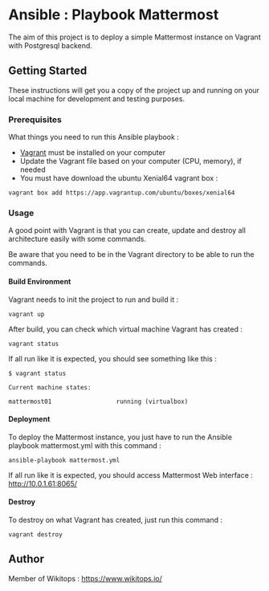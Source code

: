 # Ansible : Playbook Mattermost
The aim of this project is to deploy a simple Mattermost instance on Vagrant with Postgresql backend.

## Getting Started

These instructions will get you a copy of the project up and running on your local machine for development and testing purposes.

### Prerequisites

What things you need to run this Ansible playbook :

* [Vagrant](https://www.vagrantup.com/docs/installation/) must be installed on your computer
* Update the Vagrant file based on your computer (CPU, memory), if needed
* You must have download the ubuntu Xenial64 vagrant box :

```
vagrant box add https://app.vagrantup.com/ubuntu/boxes/xenial64
```

### Usage

A good point with Vagrant is that you can create, update and destroy all architecture easily with some commands.

Be aware that you need to be in the Vagrant directory to be able to run the commands.

#### Build Environment

Vagrant needs to init the project to run and build it :

```
vagrant up
```

After build, you can check which virtual machine Vagrant has created :

```
vagrant status
```

If all run like it is expected, you should see something like this :

```
$ vagrant status

Current machine states:

mattermost01                  running (virtualbox)
```

#### Deployment

To deploy the Mattermost instance, you just have to run the Ansible playbook mattermost.yml with this command :

```
ansible-playbook mattermost.yml
```

If all run like it is expected, you should access Mattermost Web interface : http://10.0.1.61:8065/

#### Destroy

To destroy on what Vagrant has created, just run this command :

```
vagrant destroy
```

## Author

Member of Wikitops : https://www.wikitops.io/
